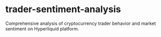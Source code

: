 # trader-sentiment-analysis
Comprehensive analysis of cryptocurrency trader behavior and market sentiment on Hyperliquid platform.
